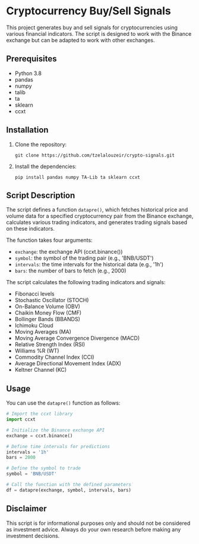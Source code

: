 # Cryptocurrency Buy/Sell Signals

This project generates buy and sell signals for cryptocurrencies using various financial indicators. The script is designed to work with the Binance exchange but can be adapted to work with other exchanges.

## Prerequisites

- Python 3.8
- pandas
- numpy
- talib
- ta
- sklearn
- ccxt

## Installation

1. Clone the repository:
    ```
    git clone https://github.com/tzelalouzeir/crypto-signals.git
    ```

2. Install the dependencies:
    ```
    pip install pandas numpy TA-Lib ta sklearn ccxt
    ```
## Script Description

The script defines a function `datapre()`, which fetches historical price and volume data for a specified cryptocurrency pair from the Binance exchange, calculates various trading indicators, and generates trading signals based on these indicators.

The function takes four arguments:
- `exchange`: the exchange API (ccxt.binance())
- `symbol`: the symbol of the trading pair (e.g., 'BNB/USDT')
- `intervals`: the time intervals for the historical data (e.g., '1h')
- `bars`: the number of bars to fetch (e.g., 2000)

The script calculates the following trading indicators and signals:

- Fibonacci levels
- Stochastic Oscillator (STOCH)
- On-Balance Volume (OBV)
- Chaikin Money Flow (CMF)
- Bollinger Bands (BBANDS)
- Ichimoku Cloud
- Moving Averages (MA)
- Moving Average Convergence Divergence (MACD)
- Relative Strength Index (RSI)
- Williams %R (WT)
- Commodity Channel Index (CCI)
- Average Directional Movement Index (ADX)
- Keltner Channel (KC)


## Usage

You can use the `datapre()` function as follows:

```python
# Import the ccxt library
import ccxt

# Initialize the Binance exchange API
exchange = ccxt.binance()

# Define time intervals for predictions
intervals = '1h'
bars = 2000

# Define the symbol to trade
symbol = 'BNB/USDT'

# Call the function with the defined parameters
df = datapre(exchange, symbol, intervals, bars)
```

## Disclaimer
This script is for informational purposes only and should not be considered as investment advice. Always do your own research before making any investment decisions.
